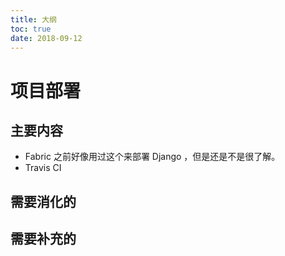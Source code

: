 ```yaml
---
title: 大纲
toc: true
date: 2018-09-12
---
```


# 项目部署



## 主要内容

- Fabric 之前好像用过这个来部署 Django ，但是还是不是很了解。
- Travis CI



## 需要消化的


## 需要补充的
